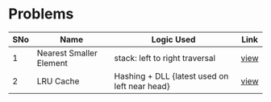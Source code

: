 # Problems

SNo | Name | Logic Used | Link |
----|------|------------|------|
1 | Nearest Smaller Element | stack: left to right traversal | [view](nearest_smaller_element.cpp)
2 | LRU Cache | Hashing + DLL {latest used on left near head} | [view](LRU_cache.cpp)